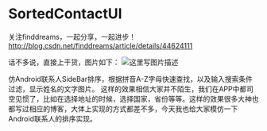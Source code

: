 # SortedContactUI

关注finddreams，一起分享，一起进步！http://blog.csdn.net/finddreams/article/details/44624111

话不多说，直接上干货，图片如下：
![这里写图片描述](http://img.blog.csdn.net/20150325161803867)

仿Android联系人SideBar排序，根据拼音A-Z字母快速查找，以及输入搜索条件过滤，显示姓名的文字图片。
这样的效果相信大家并不陌生，我们在APP中都司空见惯了，比如在选择地址的时候，选择国家，省份等等。这样的效果很多大神也都写过相应的博客，大体上实现的方式都差不多，今天我也给大家模仿一下Android联系人的排序实现。
